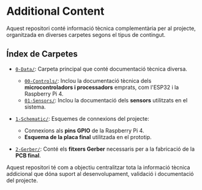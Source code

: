 # Additional Content

Aquest repositori conté informació tècnica complementària per al projecte, organitzada en diverses carpetes segons el tipus de contingut.

## Índex de Carpetes

- [`0-Data/`](./0-Data): Carpeta principal que conté documentació tècnica diversa.
  - [`00-Controls/`](./0-Data/00-Controls): Inclou la documentació tècnica dels **microcontroladors i processadors** emprats, com l'ESP32 i la Raspberry Pi 4.
  - [`01-Sensors/`](./0-Data/01-Sensors): Inclou la documentació dels **sensors** utilitzats en el sistema.

- [`1-Schematic/`](./1-Schematic): Esquemes de connexions del projecte:
  - Connexions als **pins GPIO** de la Raspberry Pi 4.
  - **Esquema de la placa final** utilitzada en el prototip.

- [`2-Gerber/`](./2-Gerber): Conté els **fitxers Gerber** necessaris per a la fabricació de la **PCB final**.

Aquest repositori té com a objectiu centralitzar tota la informació tècnica addicional que dóna suport al desenvolupament, validació i documentació del projecte.

